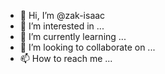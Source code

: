 - 👋 Hi, I’m @zak-isaac
- 👀 I’m interested in ...
- 🌱 I’m currently learning ...
- 💞️ I’m looking to collaborate on ...
- 📫 How to reach me ...

<!---
zak-isaac/zak-isaac is a ✨ special ✨ repository because its `README.md` (this file) appears on your GitHub profile.
You can click the Preview link to take a look at your changes.
--->
